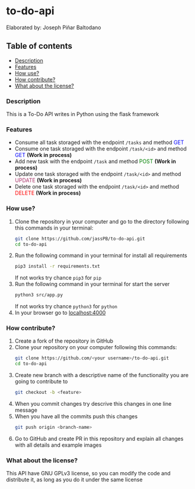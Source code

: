 # to-do-api
Elaborated by: Joseph Piñar Baltodano

## Table of contents
- [Description](#description)
- [Features](#features)
- [How use?](#how-use)
- [How contribute?](#how-contribute)
- [What about the license?](#what-about-the-license)


### Description
This is a To-Do API writes in Python using the flask framework

### Features
- Consume all task storaged with the endpoint `/tasks` and method <font color=blue>GET</font>
- Consume one task storaged with the endpoint `/task/<id>` and method <font color=blue>GET</font> **(Work in process)**
- Add new task with the endpoint `/task` and method <font color=green>POST</font> **(Work in process)**
- Update one task storaged with the endpoint `/task/<id>` and method <font color=#AA336A>UPDATE</font> **(Work in process)**
- Delete one task storaged with the endpoint `/task/<id>` and method <font color=red>DELETE</font> **(Work in process)**

### How use?
1. Clone the repository in your computer and go to the directory following this commands in your terminal:
    ```bash
    git clone https://github.com/jassPB/to-do-api.git 
    cd to-do-api
    ```
2. Run the following command in your terminal for install all requirements
   ```bash
   pip3 install -r requirements.txt
   ```    
   If not works try chance `pip3` for `pip`
3. Run the following command in your terminal for start the server
    ```bash
    python3 src/app.py
    ```    
    If not works try chance `python3` for `python`
4. In your browser go to [localhost:4000](http://localhost:4000/tasks)

### How contribute?
1. Create a fork of the repository in GitHub
2. Clone your repository on your computer following this commands:
    ```bash
    git clone https://github.com/<your username>/to-do-api.git 
    cd to-do-api
    ```
3. Create new branch with a descriptive name of the functionality you are going to contribute to
    ```bash
    git checkout -b <feature>
    ```
4. When you commit changes try descrive this changes in one line message
5. When you have all the commits push this changes
    ```bash
    git push origin <branch-name>
    ```
6. Go to GitHub and create PR in this repository and explain all changes with all details and example images

### What about the license?
This API have GNU GPLv3 license, so you can modify the code and distribute it, as long as you do it under the same license
